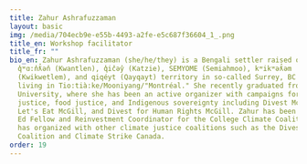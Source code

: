 ```yaml
---
title: Zahur Ashrafuzzaman
layout: basic
img: /media/704ecb9e-e55b-4493-a2fe-e5c687f36604_1_.png
title_en: Workshop facilitator
title_fr: ""
bio_en: Zahur Ashrafuzzaman (she/he/they) is a Bengali settler raised on
  q̓ʷɑ:n̓ƛ̓ən̓ (Kwantlen), q̓ic̓əy̓ (Katzie), SEMYOME (Semiahmoo), kʷikʷəƛ̓əm
  (Kwikwetlem), and qiqéyt (Qayqayt) territory in so-called Surrey, BC and now
  living in Tio:tià:ke/Mooniyang/"Montréal." She recently graduated from McGill
  University, where she has been an active organizer with campaigns for climate
  justice, food justice, and Indigenous sovereignty including Divest McGill,
  Let's Eat McGill, and Divest for Human Rights McGill. Zahur has been a Divest
  Ed Fellow and Reinvestment Coordinator for the College Climate Coalition, and
  has organized with other climate justice coalitions such as the Divest Canada
  Coalition and Climate Strike Canada.
order: 19
---
```

